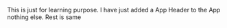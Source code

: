 This is just for learning purpose. I have just added  a App Header to the App nothing else. 
Rest is same
